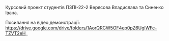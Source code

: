 Курсовий проект студентів ПЗПІ-22-2 Верясова Владислава та Синенко Івана.

Посилання на відео демонстрації: https://drive.google.com/drive/folders/1AorQRCW5OF4ep0pZ6UglWFc-TZVT2eH_
